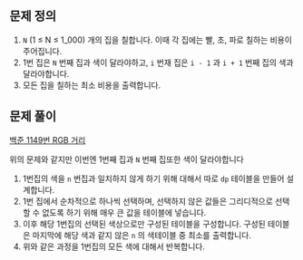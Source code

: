 ## 문제 정의

1. `N` (1 ≤ N ≤ 1_000) 개의 집을 칠합니다. 이때 각 집에는 빨, 초, 파로 칠하는 비용이 주어집니다.
2. 1번 집은 `N` 번째 집과 색이 달라야하고, `i` 번재 집은 `i - 1` 과 `i + 1` 번째 집의 색과 달라야합니다.
3. 모든 집을 칠하는 최소 비용을 출력합니다.

## 문제 풀이

[백준 1149번 RGB 거리](https://www.notion.so/1149-RGB-9a9de50bcae84cf8828e56bce7088b03)

위의 문제와 같지만 이번엔 1번째 집과 `N` 번째 집또한 색이 달라야합니다

1. 1번집의 색을 `n` 번집과 일치하지 않게 하기 위해 대해서 따로 `dp` 테이블을 만들어 설계합니다.
2. 1번 집에서 순차적으로 하나씩 선택하며, 선택하지 않은 값들은 그리디적으로 선택할 수 없도록 하기 위해 매우 큰 값을 테이블에 넣습니다.
3. 이후 해당 1번집의 선택된 색상으로만 구성된 테이블을 구성합니다. 구성된 테이블은 마지막에 해당 색과 같지 않은 `n` 의 색테이블 중 최소를 출력합니다.
4. 위와 같은 과정을 1번집의 모든 색에 대해서 반복합니다.